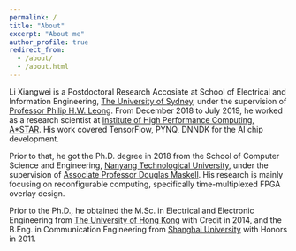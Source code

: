 ```yaml
---
permalink: /
title: "About"
excerpt: "About me"
author_profile: true
redirect_from: 
  - /about/
  - /about.html
---
```


Li Xiangwei is a Postdoctoral Research Accosiate at School of Electrical and Information Engineering, [The University of Sydney](https://sydney.edu.au/), under the supervision of [Professor Philip H.W. Leong](https://sydney.edu.au/engineering/people/philip.leong.php). From December 2018 to July 2019, he worked as a research scientist at [Institute of High Performance Computing, A*STAR](https://www.a-star.edu.sg/ihpc). His work covered TensorFlow, PYNQ, DNNDK for the AI chip development.  

Prior to that, he got the Ph.D. degree in 2018 from the School of Computer Science and Engineering, [Nanyang Technological University](https://www.ntu.edu.sg/Pages/home.aspx), under the supervision of [Associate Professor Douglas Maskell](http://research.ntu.edu.sg/expertise/academicprofile/pages/StaffProfile.aspx?ST_EMAILID=ASDOUGLAS). His research is mainly focusing on reconfigurable computing, specifically time-multiplexed FPGA overlay design. 

Prior to the Ph.D., he obtained the M.Sc. in Electrical and Electronic Engineering from [The University of Hong Kong](https://www.hku.hk/) with Credit in 2014, and the B.Eng. in Communication Engineering from [Shanghai University](http://en.shu.edu.cn/) with Honors in 2011. 

